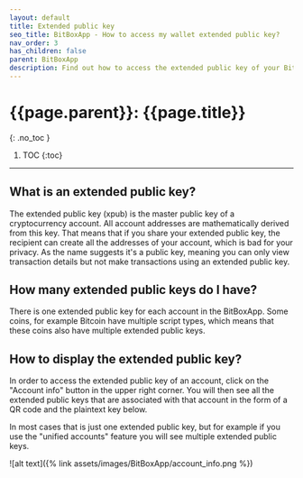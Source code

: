 ```yaml
---
layout: default
title: Extended public key
seo_title: BitBoxApp - How to access my wallet extended public key?
nav_order: 3
has_children: false
parent: BitBoxApp
description: Find out how to access the extended public key of your BitBox02 wallet.
---
```


# {{page.parent}}: {{page.title}}
{: .no_toc }

1. TOC
{:toc}

---
## What is an extended public key?
The extended public key (xpub) is the master public key of a cryptocurrency account. All account addresses are mathematically derived from this key.
That means that if you share your extended public key, the recipient can create all the addresses of your account, which is bad for your privacy.
As the name suggests it's a public key, meaning you can only view transaction details but not make transactions using an extended public key.

## How many extended public keys do I have?
There is one extended public key for each account in the BitBoxApp. Some coins, for example Bitcoin have multiple script types, which means that these coins also have multiple extended public keys.

## How to display the extended public key?
In order to access the extended public key of an account, click on the "Account info" button in the upper right corner. You will then see all the extended public keys that are associated with that account in the form of a QR code and the plaintext key below.

In most cases that is just one extended public key, but for example if you use the "unified accounts" feature you will see multiple extended public keys.

![alt text]({% link assets/images/BitBoxApp/account_info.png %})
